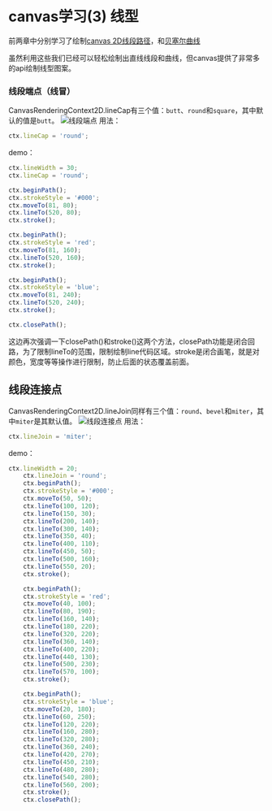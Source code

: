 # canvas学习(3) 线型

前两章中分别学习了绘制[canvas 2D线段路径](http://www.xhrsama.com/html/canvas-1)，和[贝塞尔曲线](http://www.xhrsama.com/html/canvas-2)

虽然利用这些我们已经可以轻松绘制出直线线段和曲线，但canvas提供了非常多的api绘制线型图案。

### 线段端点（线冒）
CanvasRenderingContext2D.lineCap有三个值：`butt`、`round`和`square`，其中默认的值是`butt`。
![线段端点](https://www.w3cplus.com/sites/default/files/blogs/2017/1703/canvas-5-2.png)
用法：
```JavaScript
ctx.lineCap = 'round';
```
demo：
```JavaScript
ctx.lineWidth = 30;
ctx.lineCap = 'round';

ctx.beginPath();
ctx.strokeStyle = '#000';
ctx.moveTo(81, 80);
ctx.lineTo(520, 80);
ctx.stroke();

ctx.beginPath();
ctx.strokeStyle = 'red';
ctx.moveTo(81, 160);
ctx.lineTo(520, 160);
ctx.stroke();

ctx.beginPath();
ctx.strokeStyle = 'blue';
ctx.moveTo(81, 240);
ctx.lineTo(520, 240);
ctx.stroke();

ctx.closePath();
```
这边再次强调一下closePath()和stroke()这两个方法，closePath功能是闭合回路，为了限制lineTo的范围，限制绘制line代码区域。stroke是闭合画笔，就是对颜色，宽度等等操作进行限制，防止后面的状态覆盖前面。

## 线段连接点
CanvasRenderingContext2D.lineJoin同样有三个值：`round`、`bevel`和`miter`，其中`miter`是其默认值。
![线段连接点](https://www.w3cplus.com/sites/default/files/blogs/2017/1703/canvas-5-3.png)
用法：
```JavaScript
ctx.lineJoin = 'miter';
```
demo：
```JavaScript
ctx.lineWidth = 20;
    ctx.lineJoin = 'round';
    ctx.beginPath();
    ctx.strokeStyle = '#000';
    ctx.moveTo(50, 50);
    ctx.lineTo(100, 120);
    ctx.lineTo(150, 30);
    ctx.lineTo(200, 140);
    ctx.lineTo(300, 140);
    ctx.lineTo(350, 40);
    ctx.lineTo(400, 110);
    ctx.lineTo(450, 50);
    ctx.lineTo(500, 160);
    ctx.lineTo(550, 20);
    ctx.stroke();

    ctx.beginPath();
    ctx.strokeStyle = 'red';
    ctx.moveTo(40, 100);
    ctx.lineTo(80, 190);
    ctx.lineTo(160, 140);
    ctx.lineTo(180, 220);
    ctx.lineTo(320, 220);
    ctx.lineTo(360, 140);
    ctx.lineTo(400, 220);
    ctx.lineTo(440, 130);
    ctx.lineTo(500, 230);
    ctx.lineTo(570, 100);
    ctx.stroke();

    ctx.beginPath();
    ctx.strokeStyle = 'blue';
    ctx.moveTo(20, 180);
    ctx.lineTo(60, 250);
    ctx.lineTo(120, 220);
    ctx.lineTo(160, 280);
    ctx.lineTo(320, 280);
    ctx.lineTo(360, 240);
    ctx.lineTo(420, 270);
    ctx.lineTo(450, 210);
    ctx.lineTo(480, 280);
    ctx.lineTo(540, 280);
    ctx.lineTo(560, 200);
    ctx.stroke();
    ctx.closePath();
```
